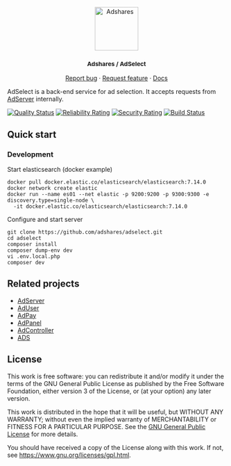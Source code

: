 <p align="center">
    <a href="https://adshares.net/" title="Adshares sp. z o.o." target="_blank">
        <img src="https://adshares.net/logos/ads.svg" alt="Adshares" width="100" height="100">
    </a>
</p>
<h3 align="center"><small>Adshares / AdSelect</small></h3>
<p align="center">
    <a href="https://github.com/adshares/adselect/issues/new?template=bug_report.md&labels=Bug">Report bug</a>
    ·
    <a href="https://github.com/adshares/adselect/issues/new?template=feature_request.md&labels=New%20Feature">Request feature</a>
    ·
    <a href="https://docs.adshares.net/protocol/">Docs</a>
</p>

AdSelect is a back-end service for ad selection.
It accepts requests from [AdServer](https://github.com/adshares/adserver) internally.


[![Quality Status](https://sonarcloud.io/api/project_badges/measure?project=adshares-adselect&metric=alert_status)](https://sonarcloud.io/dashboard?id=adshares-adselect)
[![Reliability Rating](https://sonarcloud.io/api/project_badges/measure?project=adshares-adselect&metric=reliability_rating)](https://sonarcloud.io/dashboard?id=adshares-adselect)
[![Security Rating](https://sonarcloud.io/api/project_badges/measure?project=adshares-adselect&metric=security_rating)](https://sonarcloud.io/dashboard?id=adshares-adselect)
[![Build Status](https://app.travis-ci.com/adshares/adselect.svg?branch=master)](https://app.travis-ci.com/github/adshares/adselect)

## Quick start

### Development

Start elasticsearch (docker example)
```shell
docker pull docker.elastic.co/elasticsearch/elasticsearch:7.14.0
docker network create elastic
docker run --name es01 --net elastic -p 9200:9200 -p 9300:9300 -e discovery.type=single-node \
  -it docker.elastic.co/elasticsearch/elasticsearch:7.14.0
```

Configure and start server
```shell
git clone https://github.com/adshares/adselect.git
cd adselect
composer install
composer dump-env dev
vi .env.local.php
composer dev
```

## Related projects
 
- [AdServer](https://github.com/adshares/adserver)
- [AdUser](https://github.com/adshares/aduser)
- [AdPay](https://github.com/adshares/adpay)
- [AdPanel](https://github.com/adshares/adpanel)
- [AdController](https://github.com/adshares/adcontroller)
- [ADS](https://github.com/adshares/ads)

## License

This work is free software: you can redistribute it and/or modify
it under the terms of the GNU General Public License as published by
the Free Software Foundation, either version 3 of the License, or
(at your option) any later version.

This work is distributed in the hope that it will be useful,
but WITHOUT ANY WARRANTY; without even the implied warranty of
MERCHANTABILITY or FITNESS FOR A PARTICULAR PURPOSE. See the
[GNU General Public License](LICENSE) for more details.

You should have received a copy of the License along with this work.
If not, see <https://www.gnu.org/licenses/gpl.html>.
